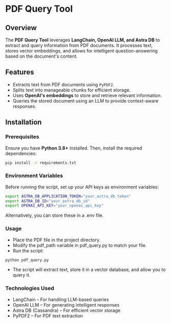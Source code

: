 # PDF Query Tool

## Overview  
The **PDF Query Tool** leverages **LangChain, OpenAI LLM, and Astra DB** to extract and query information from PDF documents. It processes text, stores vector embeddings, and allows for intelligent question-answering based on the document's content.

## Features  
- Extracts text from PDF documents using `PyPDF2`.  
- Splits text into manageable chunks for efficient storage.  
- Uses **OpenAI's embeddings** to store and retrieve relevant information.  
- Queries the stored document using an LLM to provide context-aware responses.  

## Installation  

### Prerequisites  
Ensure you have **Python 3.8+** installed. Then, install the required dependencies:  

```bash
pip install -r requirements.txt
```
### Environment Variables
Before running the script, set up your API keys as environment variables:
```bash
export ASTRA_DB_APPLICATION_TOKEN="your_astra_db_token"
export ASTRA_DB_ID="your_astra_db_id"
export OPENAI_API_KEY="your_openai_api_key"
```
Alternatively, you can store these in a .env file.

### Usage
- Place the PDF file in the project directory.
- Modify the pdf_path variable in pdf_query.py to match your file.
- Run the script:
```bash
python pdf_query.py
```
- The script will extract text, store it in a vector database, and allow you to query it.

### Technologies Used
- LangChain – For handling LLM-based queries
- OpenAI LLM – For generating intelligent responses
- Astra DB (Cassandra) – For efficient vector storage
- PyPDF2 – For PDF text extraction

